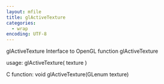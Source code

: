```yaml
---
layout: mfile
title: glActiveTexture
categories:
  - wrap
encoding: UTF-8
---
```


glActiveTexture  Interface to OpenGL function glActiveTexture

usage:  glActiveTexture( texture )

C function:  void glActiveTexture(GLenum texture)